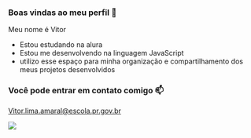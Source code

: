 ### Boas vindas ao meu perfil 💙

Meu nome é Vitor

- Estou estudando na alura
- Estou me desenvolvendo na linguagem JavaScript
- utilizo esse espaço para minha organização e compartilhamento dos meus projetos desenvolvidos 

### Você pode entrar em contato comigo 📫

Vitor.lima.amaral@escola.pr.gov.br 


![](https://media.tenor.com/hVz93smH4BcAAAAC/homer-simpsons.gif)
